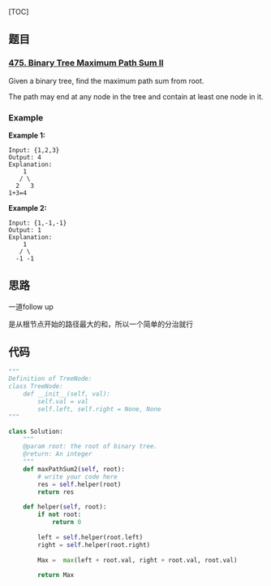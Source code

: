 [TOC]

## 题目

### [475. Binary Tree Maximum Path Sum II](https://www.lintcode.com/problem/binary-tree-maximum-path-sum-ii/description)

Given a binary tree, find the maximum path sum from root.

The path may end at any node in the tree and contain at least one node in it.

### Example

**Example 1:**

```
Input: {1,2,3}
Output: 4
Explanation:
    1
   / \
  2   3
1+3=4
```

**Example 2:**

```
Input: {1,-1,-1}
Output: 1
Explanation:
    1
   / \
  -1 -1
```

## 思路

一道follow up

是从根节点开始的路径最大的和，所以一个简单的分治就行

## 代码

```python
"""
Definition of TreeNode:
class TreeNode:
    def __init__(self, val):
        self.val = val
        self.left, self.right = None, None
"""

class Solution:
    """
    @param root: the root of binary tree.
    @return: An integer
    """
    def maxPathSum2(self, root):
        # write your code here
        res = self.helper(root)
        return res
    
    def helper(self, root):
        if not root:
            return 0
        
        left = self.helper(root.left)
        right = self.helper(root.right)
        
        Max =  max(left + root.val, right + root.val, root.val)
        
        return Max
```

